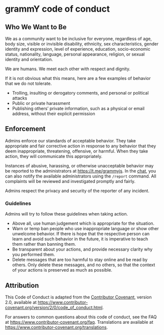 # grammY code of conduct

## Who We Want to Be

We as a community want to be inclusive for everyone, regardless of age, body size, visible or invisible disability, ethnicity, sex characteristics, gender identity and expression, level of experience, education, socio-economic status, nationality, language, personal appearance, religion, or sexual identity and orientation.

We are humans.
We meet each other with respect and dignity.

If it is not obvious what this means, here are a few examples of behavior that we do not tolerate.

- Trolling, insulting or derogatory comments, and personal or political attacks
- Public or private harassment
- Publishing others’ private information, such as a physical or email
  address, without their explicit permission

## Enforcement

Admins enforce our standards of acceptable behavior.
They take appropriate and fair corrective action in response to any behavior that they deem inappropriate, threatening, offensive, or harmful.
When they take action, they will communicate this appropriately.

Instances of abusive, harassing, or otherwise unacceptable behavior may be reported to the administrators at <https://t.me/grammyjs>.
In the [chat](https://t.me/grammyjs), you can also notify the available administrators using the `/report` command.
All complaints will be reviewed and investigated promptly and fairly.

Admins respect the privacy and security of the reporter of any incident.

### Guidelines

Admins will try to follow these guidelines when taking action.

- Above all, use human judgement which is appropriate for the situation.
- Warn or temp ban people who use inappropriate language or show other unwelcome behavior.
  If there is hope that the respective person can learn and avoid such behavior in the future, it is imperative to teach them rather than banning them.
- Be transparent about your actions, and provide necessary clarity why you performed them.
- Delete messages that are too harmful to stay online and be read by others.
  Only delete these messages, and no others, so that the context of your actions is preserved as much as possible.

## Attribution

This Code of Conduct is adapted from the [Contributor Covenant](https://www.contributor-covenant.org), version 2.0, available at <https://www.contributor-covenant.org/version/2/0/code_of_conduct.html>.

For answers to common questions about this code of conduct, see the FAQ at <https://www.contributor-covenant.org/faq>.
Translations are available at <https://www.contributor-covenant.org/translations>.
